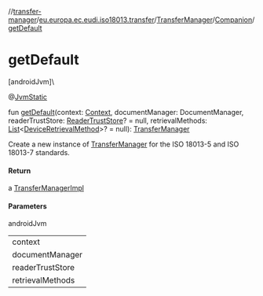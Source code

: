 //[transfer-manager](../../../../index.md)/[eu.europa.ec.eudi.iso18013.transfer](../../index.md)/[TransferManager](../index.md)/[Companion](index.md)/[getDefault](get-default.md)

# getDefault

[androidJvm]\

@[JvmStatic](https://kotlinlang.org/api/latest/jvm/stdlib/kotlin-stdlib/kotlin.jvm/-jvm-static/index.html)

fun [getDefault](get-default.md)(context: [Context](https://developer.android.com/reference/kotlin/android/content/Context.html), documentManager: DocumentManager, readerTrustStore: [ReaderTrustStore](../../../eu.europa.ec.eudi.iso18013.transfer.readerauth/-reader-trust-store/index.md)? = null, retrievalMethods: [List](https://kotlinlang.org/api/latest/jvm/stdlib/kotlin-stdlib/kotlin.collections/-list/index.html)&lt;[DeviceRetrievalMethod](../../../eu.europa.ec.eudi.iso18013.transfer.engagement/-device-retrieval-method/index.md)&gt;? = null): [TransferManager](../index.md)

Create a new instance of [TransferManager](../index.md) for the ISO 18013-5 and ISO 18013-7 standards.

#### Return

a [TransferManagerImpl](../../-transfer-manager-impl/index.md)

#### Parameters

androidJvm

| |
|---|
| context |
| documentManager |
| readerTrustStore |
| retrievalMethods |
